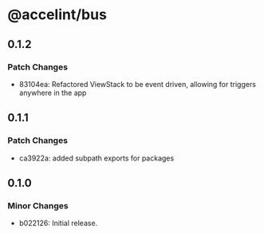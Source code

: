 # @accelint/bus

## 0.1.2

### Patch Changes

- 83104ea: Refactored ViewStack to be event driven, allowing for triggers anywhere in the app

## 0.1.1

### Patch Changes

- ca3922a: added subpath exports for packages

## 0.1.0

### Minor Changes

- b022126: Initial release.

